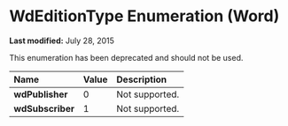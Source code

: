 
# WdEditionType Enumeration (Word)

 **Last modified:** July 28, 2015

This enumeration has been deprecated and should not be used.


|**Name**|**Value**|**Description**|
|:-----|:-----|:-----|
| **wdPublisher**|0|Not supported.|
| **wdSubscriber**|1|Not supported.|
